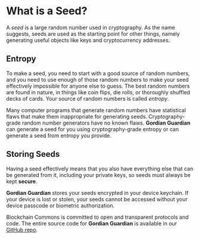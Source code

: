 # What is a Seed?

A *seed* is a large random number used in cryptography. As the name suggests, seeds are used as the starting point for other things, namely generating useful objects like keys and cryptocurrency addresses.

## Entropy

To make a seed, you need to start with a good source of random numbers, and you need to use enough of those random numbers to make your seed effectively impossible for anyone else to guess. The best random numbers are found in nature, in things like coin flips, die rolls, or thoroughly shuffled decks of cards. Your source of random numbers is called *entropy*.

Many computer programs that generate random numbers have statistical flaws that make them inappropriate for generating seeds. Cryptography-grade random number generators have no known flaws. **Gordian Guardian** can generate a seed for you using cryptography-grade entropy or can generate a seed from entropy you provide.

## Storing Seeds

Having a seed effectively means that you also have everything else that can be generated from it, including your private keys, so seeds must always be kept **secure**.

**Gordian Guardian** stores your seeds encrypted in your device keychain. If your device is lost or stolen, your seeds cannot be accessed without your device passcode or biometric authorization. 

Blockchain Commons is committed to open and transparent protocols and code. The entire source code for **Gordian Guardian** is available in our [GitHub repo](https://github.com/BlockchainCommons/iOS-GordianGuardian).
